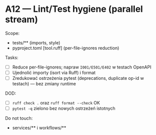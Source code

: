 # A12 — Lint/Test hygiene (parallel stream)

Scope:
- tests/** (imports, style)
- pyproject.toml [tool.ruff] (per-file-ignores reduction)

Tasks:
- [ ] Reduce per-file-ignores; napraw `I001/E501/E402` w testach OpenAPI
- [ ] Ujednolić importy (isort via Ruff) i format
- [ ] Zredukować ostrzeżenia pytest (deprecations, duplicate op-id w testach) — bez zmiany runtime

DOD:
- [ ] `ruff check .` oraz `ruff format --check` OK
- [ ] `pytest -q` zielono bez nowych ostrzeżeń istotnych

Do not touch:
- services/** i workflows/**
